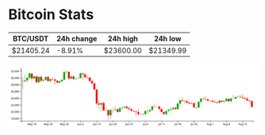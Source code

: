 # Bitcoin Stats

BTC/USDT|24h change|24h high|24h low|
|---|---|---|---|
|$21405.24|-8.91%|$23600.00|$21349.99|

<img src="./chart.svg">
